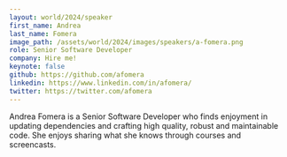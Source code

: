 ```yaml
---
layout: world/2024/speaker
first_name: Andrea
last_name: Fomera
image_path: /assets/world/2024/images/speakers/a-fomera.png
role: Senior Software Developer
company: Hire me!
keynote: false
github: https://github.com/afomera
linkedin: https://www.linkedin.com/in/afomera/
twitter: https://twitter.com/afomera
---
```


Andrea Fomera is a Senior Software Developer who finds enjoyment in updating dependencies and crafting high quality, robust and maintainable code. She enjoys sharing what she knows through courses and screencasts. 
